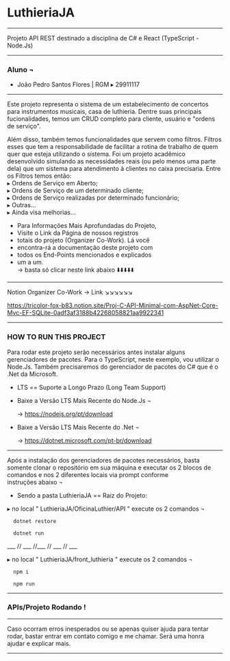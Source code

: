 # LuthieriaJA
___________________________________________
Projeto API REST destinado a disciplina de C# 
                e React (TypeScript - Node.Js)
___________________________________________
 ### Aluno ¬
 
- João Pedro Santos Flores | 
RGM ▸ 29911117
___________________________________________

Este projeto representa o sistema de um estabelecimento de concertos para instrumentos musicais, casa de luthieria. 
Dentre suas principais fucionalidades, temos um CRUD completo para cliente, usuário e "ordens de serviço".

Além disso, também temos funcionalidades 
que servem como filtros. Filtros esses que 
tem a responsabilidade de facilitar a 
rotina de trabalho de quem quer que esteja 
utilizando o sistema. Foi um projeto 
acadêmico desenvolvido simulando as 
necessidades reais (ou pelo menos uma 
parte dela) que um sistema para atendimento 
à clientes no caixa precisaria.
    Entre os Filtros temos então:    
▸ Ordens de Serviço em Aberto;    
▸ Ordens de Serviço de um determinado 
cliente;      
▸ Ordens de Serviço realizadas por determinado 
funcionário;    
▸ Outras...    
▸ Ainda visa melhorias... 
    

  -    Para Informações Mais Aprofundadas do Projeto, 
  -    Visite o Link da Página de nossos registros 
  -    totais do projeto (Organizer Co-Work). Lá você 
  -    encontra-rá a documentação deste projeto com 
  -    todos os End-Points mencionados e explicados 
  -    um a um.        
         ->    basta só clicar neste link abaixo    ⬇️⬇️⬇️⬇️⬇️

___________________________________________

Notion Organizer Co-Work -> Link ↘️↘️↘️↘️↘️↘️

https://tricolor-fox-b83.notion.site/Proj-C-API-Minimal-com-AspNet-Core-Mvc-EF-SQLite-0adf3af3188b42268058821aa9922341

___________________________________________

###  HOW TO RUN THIS PROJECT ###

Para rodar este projeto serão necessários 
antes instalar alguns gerenciadores de pacotes.
Para o TypeScript, neste exemplo, vou utilizar 
o Node.Js. Também precisaremos do gerenciador
de pacotes do C# que é o .Net da Microsoft.

* LTS == Suporte a Longo Prazo (Long Team Support)

- Baixe a Versão LTS Mais Recente do Node.Js ¬
  
    -> https://nodejs.org/pt/download

- Baixe a Versão LTS Mais Recente do .Net ¬
  
    -> https://dotnet.microsoft.com/pt-br/download
  
___________________________________________

Após a instalação dos gerenciadores de pacotes 
necessários, basta somente clonar o repositório 
em sua máquina e executar os 2 blocos de comandos 
e nos 2 diferentes locais via prompt conforme  
instruções abaixo  ¬

* Sendo a pasta LuthieriaJA  ==  Raiz do Projeto:

▸ no local " LuthieriaJA/OficinaLuthier/API " execute os 2 comandos  ¬

      dotnet restore

      dotnet run

  ___ // ___ //___ // ___ // ___
        
▸ no local " LuthieriaJA/front_luthieria " execute os 2 comandos  ¬

      npm i

      npm run
___________________________________________

###  APIs/Projeto Rodando ! ###
___________________________________________

Caso ocorram erros inesperados ou se 
apenas quiser ajuda para tentar rodar, 
bastar entrar em contato comigo e me chamar.
Será uma honra ajudar e explicar mais.
___________________________________________
